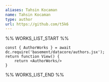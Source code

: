 ```yaml
---
aliases: Tahsin Kocaman
name: Tahsin Kocaman
type: author
url: https://github.com/t5k6
---
```



%% WORKS_LIST_START %%

```datacorejsx
const { AuthorWorks } = await dc.require('basement/datacore/authors.jsx');
return function View() {
    return <AuthorWorks/>
}
```
%% WORKS_LIST_END %%